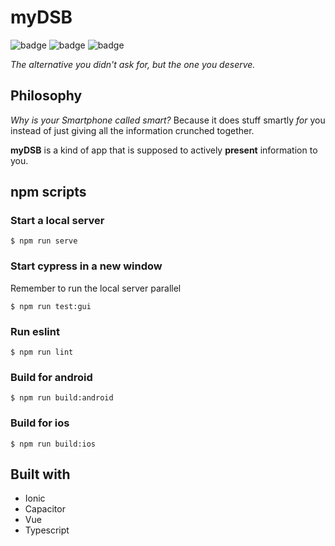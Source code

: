 # myDSB

![badge](https://img.shields.io/github/license/Tch1b0/myDSB) ![badge](https://img.shields.io/github/issues/Tch1b0/myDSB) ![badge](https://img.shields.io/github/workflow/status/tch1b0/myDSB/e2e-test?label=tests)

_The alternative you didn't ask for, but the one you deserve._

## Philosophy

_Why is your Smartphone called smart?_
Because it does stuff smartly _for_ you instead of just giving all the information crunched together.

**myDSB** is a kind of app that is supposed to actively **present** information to you.

## npm scripts

### Start a local server

```
$ npm run serve
```

### Start cypress in a new window

Remember to run the local server parallel

```
$ npm run test:gui
```

### Run eslint

```
$ npm run lint
```

### Build for android

```
$ npm run build:android
```

### Build for ios

```
$ npm run build:ios
```

## Built with

-   Ionic
-   Capacitor
-   Vue
-   Typescript
